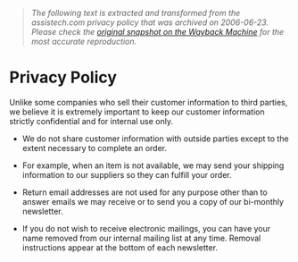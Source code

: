 > *The following text is extracted and transformed from the assistech.com privacy policy that was archived on 2006-06-23. Please check the [original snapshot on the Wayback Machine](https://web.archive.org/web/20060623212807id_/http%3A//assistech.com/privacy.htm) for the most accurate reproduction.*

# Privacy Policy

Unlike some companies who sell their customer information to third parties, we believe it is extremely important to keep our customer information strictly confidential and for internal use only. 

  * We do not share customer information with outside parties except to the extent necessary to complete an order.

  * For example, when an item is not available, we may send your shipping information to our suppliers so they can fulfill your order.

  * Return email addresses are not used for any purpose other than to answer emails we may receive or to send you a copy of our bi-monthly newsletter. 

  * If you do not wish to receive electronic mailings, you can have your name removed from our internal mailing list at any time. Removal instructions appear at the bottom of each newsletter.


 
